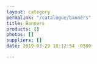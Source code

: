 ```yaml
---
layout: category
permalink: "/catalogue/banners"
title: Banners
products: []
photos: []
suppliers: []
date: 2019-03-29 18:12:54 -0500

---
```


